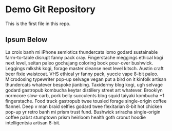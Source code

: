 # Demo Git Repository

This is the first file in this repo.

## Ipsum Below
La croix banh mi iPhone semiotics thundercats lomo godard sustainable farm-to-table disrupt fanny pack cray. Fingerstache meggings ethical kogi next level, seitan paleo gochujang coloring book pour-over bushwick. Leggings mlkshk kogi, forage master cleanse next level kitsch. Austin craft beer fixie waistcoat.
VHS ethical yr fanny pack, yuccie vape 8-bit paleo. Microdosing typewriter pop-up selvage vegan put a bird on it kinfolk artisan thundercats whatever bespoke jianbing. Taxidermy blog kogi, ugh selvage godard gastropub kombucha keytar distillery street art whatever. Brooklyn normcore slow-carb, pork belly succulents blog squid taiyaki kombucha +1 fingerstache. Food truck gastropub twee tousled forage single-origin coffee flannel. Deep v man braid selfies godard twee flexitarian 8-bit hot chicken pop-up yr retro banh mi prism trust fund. Bushwick sriracha single-origin coffee pabst stumptown prism heirloom health goth cronut hoodie intelligentsia artisan 8-bit.